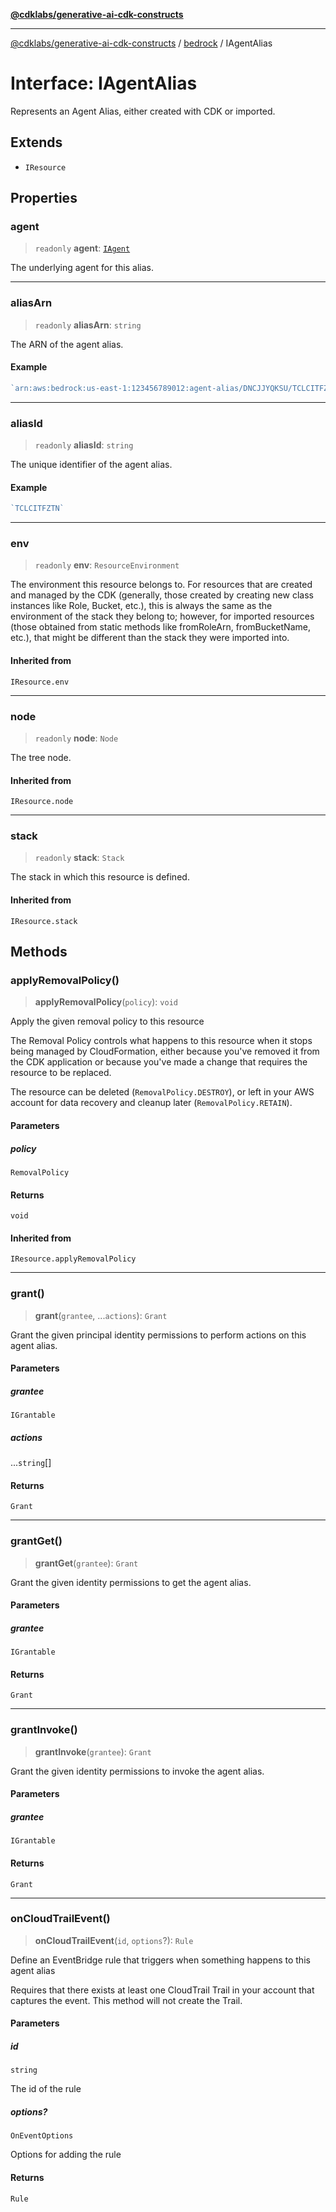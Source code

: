 [**@cdklabs/generative-ai-cdk-constructs**](../../../README.md)

***

[@cdklabs/generative-ai-cdk-constructs](../../../README.md) / [bedrock](../README.md) / IAgentAlias

# Interface: IAgentAlias

Represents an Agent Alias, either created with CDK or imported.

## Extends

- `IResource`

## Properties

### agent

> `readonly` **agent**: [`IAgent`](IAgent.md)

The underlying agent for this alias.

***

### aliasArn

> `readonly` **aliasArn**: `string`

The ARN of the agent alias.

#### Example

```ts
`arn:aws:bedrock:us-east-1:123456789012:agent-alias/DNCJJYQKSU/TCLCITFZTN`
```

***

### aliasId

> `readonly` **aliasId**: `string`

The unique identifier of the agent alias.

#### Example

```ts
`TCLCITFZTN`
```

***

### env

> `readonly` **env**: `ResourceEnvironment`

The environment this resource belongs to.
For resources that are created and managed by the CDK
(generally, those created by creating new class instances like Role, Bucket, etc.),
this is always the same as the environment of the stack they belong to;
however, for imported resources
(those obtained from static methods like fromRoleArn, fromBucketName, etc.),
that might be different than the stack they were imported into.

#### Inherited from

`IResource.env`

***

### node

> `readonly` **node**: `Node`

The tree node.

#### Inherited from

`IResource.node`

***

### stack

> `readonly` **stack**: `Stack`

The stack in which this resource is defined.

#### Inherited from

`IResource.stack`

## Methods

### applyRemovalPolicy()

> **applyRemovalPolicy**(`policy`): `void`

Apply the given removal policy to this resource

The Removal Policy controls what happens to this resource when it stops
being managed by CloudFormation, either because you've removed it from the
CDK application or because you've made a change that requires the resource
to be replaced.

The resource can be deleted (`RemovalPolicy.DESTROY`), or left in your AWS
account for data recovery and cleanup later (`RemovalPolicy.RETAIN`).

#### Parameters

##### policy

`RemovalPolicy`

#### Returns

`void`

#### Inherited from

`IResource.applyRemovalPolicy`

***

### grant()

> **grant**(`grantee`, ...`actions`): `Grant`

Grant the given principal identity permissions to perform actions on this agent alias.

#### Parameters

##### grantee

`IGrantable`

##### actions

...`string`[]

#### Returns

`Grant`

***

### grantGet()

> **grantGet**(`grantee`): `Grant`

Grant the given identity permissions to get the agent alias.

#### Parameters

##### grantee

`IGrantable`

#### Returns

`Grant`

***

### grantInvoke()

> **grantInvoke**(`grantee`): `Grant`

Grant the given identity permissions to invoke the agent alias.

#### Parameters

##### grantee

`IGrantable`

#### Returns

`Grant`

***

### onCloudTrailEvent()

> **onCloudTrailEvent**(`id`, `options`?): `Rule`

Define an EventBridge rule that triggers when something happens to this agent alias

Requires that there exists at least one CloudTrail Trail in your account
that captures the event. This method will not create the Trail.

#### Parameters

##### id

`string`

The id of the rule

##### options?

`OnEventOptions`

Options for adding the rule

#### Returns

`Rule`
